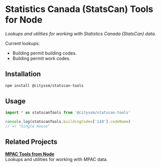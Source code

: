 # Statistics Canada (StatsCan) Tools for Node

_Lookups and utilities for working with Statistics Canada (StatsCan) data._

Current lookups:

- Building permit building codes.
- Building permit work codes.

## Installation

```bash
npm install @cityssm/statscan-tools
```

## Usage

```javascript
import * as statscanTools from '@cityssm/statscan-tools'

console.log(statscanTools.buildingCodes['110'].codeName)
// => "Single House"
```

## Related Projects

[**MPAC Tools from Node**](https://github.com/cityssm/node-mpac-tools)<br />
Lookups and utilities for working with MPAC data.
